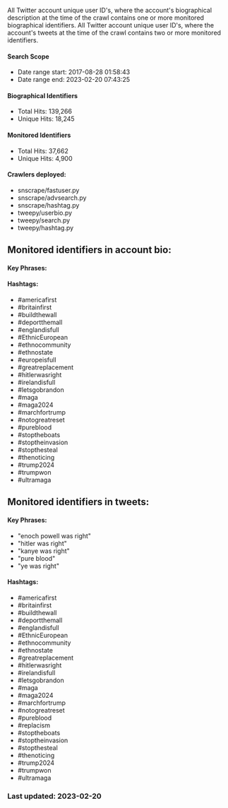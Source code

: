 All Twitter account unique user ID's, where the account's biographical description at the time of the crawl contains one or more monitored biographical 
identifiers. All Twitter account unique user ID's, where the account's tweets at the time of the crawl contains two or more monitored identifiers.

#### Search Scope
* Date range start: 2017-08-28 01:58:43
* Date range end: 2023-02-20 07:43:25

#### Biographical Identifiers
* Total Hits: 139,266
* Unique Hits: 18,245

#### Monitored Identifiers
* Total Hits: 37,662
* Unique Hits: 4,900

#### Crawlers deployed: 
* snscrape/fastuser.py 
* snscrape/advsearch.py 
* snscrape/hashtag.py 
* tweepy/userbio.py 
* tweepy/search.py 
* tweepy/hashtag.py

## Monitored identifiers in account bio:

#### Key Phrases:

#### Hashtags:

* #americafirst 
* #britainfirst 
* #buildthewall 
* #deportthemall 
* #englandisfull 
* #EthnicEuropean 
* #ethnocommunity 
* #ethnostate 
* #europeisfull 
* #greatreplacement
* #hitlerwasright
* #irelandisfull
* #letsgobrandon
* #maga
* #maga2024
* #marchfortrump
* #notogreatreset
* #pureblood
* #stoptheboats
* #stoptheinvasion
* #stopthesteal
* #thenoticing
* #trump2024
* #trumpwon
* #ultramaga

## Monitored identifiers in tweets:

#### Key Phrases:
* "enoch powell was right"
* "hitler was right"
* "kanye was right"
* "pure blood"
* "ye was right"

#### Hashtags:
* #americafirst 
* #britainfirst 
* #buildthewall 
* #deportthemall
* #englandisfull
* #EthnicEuropean
* #ethnocommunity
* #ethnostate
* #greatreplacement
* #hitlerwasright
* #irelandisfull
* #letsgobrandon
* #maga
* #maga2024
* #marchfortrump
* #notogreatreset
* #pureblood
* #replacism
* #stoptheboats
* #stoptheinvasion
* #stopthesteal
* #thenoticing
* #trump2024
* #trumpwon
* #ultramaga

### Last updated: 2023-02-20
